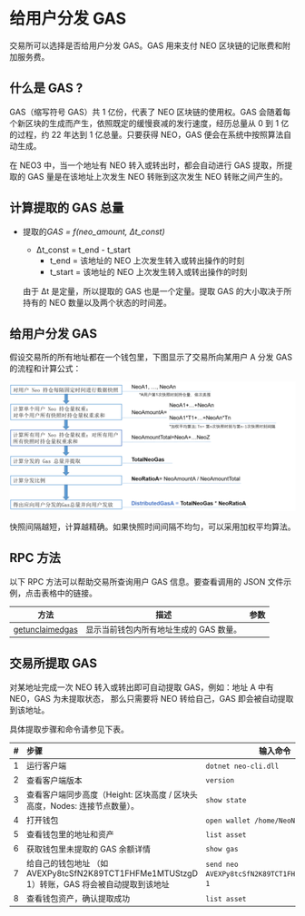 # 给用户分发 GAS

交易所可以选择是否给用户分发 GAS。GAS 用来支付 NEO 区块链的记账费和附加服务费。

## 什么是 GAS ?

GAS（缩写符号 GAS）共 1 亿份，代表了 NEO 区块链的使用权。GAS 会随着每个新区块的生成而产生，依照既定的缓慢衰减的发行速度，经历总量从 0 到 1 亿的过程，约 22 年达到 1 亿总量。只要获得 NEO，GAS 便会在系统中按照算法自动生成。

在 NEO3 中，当一个地址有 NEO 转入或转出时，都会自动进行 GAS 提取，所提取的 GAS 量是在该地址上次发生 NEO 转账到这次发生 NEO 转账之间产生的。

## 计算提取的 GAS 总量

- 提取的*GAS = f(neo_amount, Δt_const)*

  -  Δt_const = t_end - t_start
     -  t_end = 该地址的 NEO 上次发生转入或转出操作的时刻
     -  t_start = 该地址的 NEO 上次发生转入或转出操作的时刻

  由于 Δt 是定量，所以提取的 GAS 也是一个定量。提取 GAS 的大小取决于所持有的 NEO 数量以及两个状态的时间差。

## 给用户分发 GAS

假设交易所的所有地址都在一个钱包里，下图显示了交易所向某用户 A 分发 GAS 的流程和计算公式：



![gasflow](../../node/assets/gasflow.png)



快照间隔越短，计算越精确。如果快照时间间隔不均匀，可以采用加权平均算法。

## RPC 方法

以下 RPC 方法可以帮助交易所查询用户 GAS 信息。要查看调用的 JSON 文件示例，点击表格中的链接。

| 方法                                                         | 描述                                    | 参数 |
| ------------------------------------------------------------ | --------------------------------------- | ---- |
| [getunclaimedgas](../../reference/rpc/latest-version/api/getunclaimedgas.md) | 显示当前钱包内所有地址生成的 GAS 数量。 |      |

## 交易所提取 GAS

对某地址完成一次 NEO 转入或转出即可自动提取 GAS，例如：地址 A 中有 NEO，GAS 为未提取状态， 那么只需要将 NEO 转给自己，GAS 即会被自动提取到该地址。

具体提取步骤和命令请参见下表。

| #    | 步骤                                                         | 输入命令                                        |
| ---- | :----------------------------------------------------------- | ----------------------------------------------- |
| 1    | 运行客户端                                                   | `dotnet neo-cli.dll`                            |
| 2    | 查看客户端版本                                               | `version`                                       |
| 3    | 查看客户端同步高度（Height: 区块高度 / 区块头高度，Nodes: 连接节点数量）。 | `show state`                                    |
| 4    | 打开钱包                                                     | `open wallet /home/NeoNode/test.db3`            |
| 5    | 查看钱包里的地址和资产                                       | `list asset`                                    |
| 6    | 获取钱包里未提取的 GAS 余额详情                              | `show gas`                                      |
| 7    | 给自己的钱包地址 （如 AVEXPy8tcSfN2K89TCT1FHFMe1MTUStzgD 1）转账，GAS 将会被自动提取到该地址 | `send neo AVEXPy8tcSfN2K89TCT1FHFMe1MTUStzgD 1` |
| 8    | 查看钱包资产，确认提取成功                                   | `list asset`                                    |

